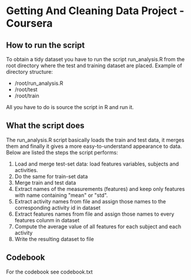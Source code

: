 Getting And Cleaning Data Project - Coursera 
===============

How to run the script
---------------------
To obtain a tidy dataset you have to run the script run_analysis.R from the root directory where the test and training dataset are placed.
Example of directory structure: 
- /root/run_analysis.R
- /root/test
- /root/train

All you have to do is source the script in R and run it.

What the script does
---------------------
The run_analysis.R script basically loads the train and test data, it merges them and finally it gives a more easy-to-understand appearance to data.
Below are listed the steps the script performs:
1.  Load and merge test-set data: load features variables, subjects and activities.
2.  Do the same for train-set data
3.  Merge train and test data
4.  Extract names of the measurements (features) and keep only features with name containing "mean" or "std".
5.  Extract activity names from file and assign those names to the corresponding activity id in dataset
6.  Extract features names from file and assign those names to every features colunm in dataset
6.  Compute the average value of all features for each subject and each activity
7.  Write the resulting dataset to file

Codebook
--------
For the codebook see codebook.txt



